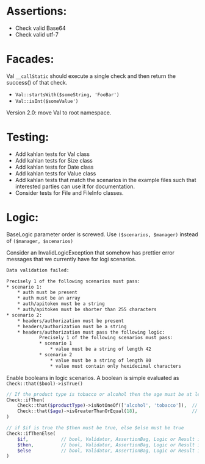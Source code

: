 Assertions:
===========
- Check valid Base64
- Check valid utf-7


Facades:
========
Val `__callStatic` should execute a single
check and then return the success() of that check.

- `Val::startsWith($someString, 'FooBar')`
- `Val::isInt($someValue')`

Version 2.0: move Val to root namespace.

Testing:
========

* Add kahlan tests for Val class
* Add kahlan tests for Size class
* Add kahlan tests for Date class
* Add kahlan tests for Value class
* Add kahlan tests that match the scenarios in the example
  files such that interested parties can use it for
  documentation.
* Consider tests for File and FileInfo classes.


Logic:
======

BaseLogic parameter order is screwed.
Use `($scenarios, $manager)` instead of `($manager, $scenarios)`

Consider an InvalidLogicException that somehow has
prettier error messages that we currently have for
logi scenarios.

```txt
Data validation failed:

Precisely 1 of the following scenarios must pass:
* scenario 1:
    * auth must be present
    * auth must be an array
    * auth/apitoken must be a string
    * auth/apitoken must be shorter than 255 characters
* scenario 2:
    * headers/authorization must be present
    * headers/authorization must be a string
    * headers/authorization must pass the following logic:
            Precisely 1 of the following scenarios must pass:
            * scenario 1
                * value must be a string of length 42
            * scenario 2
                * value must be a string of length 80
                * value must contain only hexidecimal characters
```

Enable booleans in logic scenarios.
A boolean is simple evaluated as `Check::that($bool)->isTrue()`

```php
// If the product type is tobacco or alcohol then the age must be at least 18
Check::ifThen(
    Check::that($productType)->isNotOneOf(['alcohol', 'tobacco']),  // can also be a boolean
    Check::that($age)->isGreaterThanOrEqual(18),                    // can also be a boolean
)

// if $if is true the $then must be true, else $else must be true
Check::ifThenElse(
    $if,            // bool, Validator, AssertionBag, Logic or Result interface
    $then,          // bool, Validator, AssertionBag, Logic or Result interface
    $else           // bool, Validator, AssertionBag, Logic or Result interface
)
```
